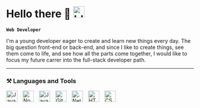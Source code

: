 # Hello there 🧔 <a href="#"><img src="https://cdn3.emoji.gg/emojis/6991_blue_lightsaber.png" width="30px" height="30px" alt="blue_lightsaber"></a>

**`Web Developer`**

I'm a young developer eager to create and learn new things every day. The big question front-end or back-end, and since I like to create things, see them come to life, and see how all the parts come together, I would like to focus my future carrer into the full-stack developer path. 

---
### ⚒ Languages and Tools

<img alt="JavaScript" width="30px" style="padding-right:10px;" src="https://cdn.jsdelivr.net/gh/devicons/devicon/icons/javascript/javascript-original.svg" />
<img alt="Node.JS" width="30px" style="padding-right:10px;" src="https://cdn.jsdelivr.net/gh/devicons/devicon/icons/nodejs/nodejs-original.svg"  />
<img alt="Java" width="30px" style="padding-right:10px;" src="https://cdn.jsdelivr.net/gh/devicons/devicon/icons/java/java-original.svg" />
<img alt="Git" width="30px" style="padding-right:10px;" src="https://cdn.jsdelivr.net/gh/devicons/devicon/icons/git/git-original.svg" />
<img alt=".NetCore" width="30px" style="padding-right:10px;" src="https://cdn.jsdelivr.net/gh/devicons/devicon/icons/dotnetcore/dotnetcore-original.svg" />
<img alt="HTML" width="30px" style="padding-right:10px;" src="https://cdn.jsdelivr.net/gh/devicons/devicon/icons/html5/html5-plain.svg" />
<img alt="CSS" width="30px" style="padding-right:10px;" src="https://cdn.jsdelivr.net/gh/devicons/devicon/icons/css3/css3-plain.svg" />

#
<!--
### 🦾 Strengths
<a href="https://emoji.gg/emoji/1640-do-not-disturb"><img src="https://cdn3.emoji.gg/emojis/1640-do-not-disturb.gif" width="64px" height="64px" alt="Do_Not_Disturb"></a>
⚠️🚧🔜

**jjguzme/jjguzme** is a ✨ _special_ ✨ repository because its `README.md` (this file) appears on your GitHub profile.

Here are some ideas to get you started:

- 🔭 I’m currently working on ...
- 🌱 I’m currently learning ...
- 👯 I’m looking to collaborate on ...
- 🤔 I’m looking for help with ...
- 💬 Ask me about ...
- 📫 How to reach me: ...
- 😄 Pronouns: ...
- ⚡ Fun fact: ...
-->
